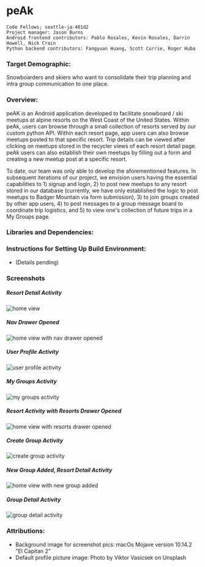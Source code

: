 # peAk

```
Code Fellows; seattle-ja-401d2
Project manager: Jason Burns
Android frontend contributors: Pablo Rosales, Kevin Rosales, Darrin Howell, Nick Crain
Python backend contributors: Fangyuan Huang, Scott Currie, Roger Huba
```

### Target Demographic:
Snowboarders and skiers who want to consolidate their trip planning and intra group communication to one place.

### Overview:
peAK is an Android application developed to facilitate snowboard  / ski meetups at alpine resorts on 
the West Coast of the United States. Within peAk, users can browse through a small collection of 
resorts served by our custom python API. Within each resort page, app users can also browse meetups 
posted to that specific resort. Trip details can be viewed after clicking on meetups stored in the 
recycler views of each resort detail page. peAk users can also establish their own meetups by filling 
out a form and creating a new meetup post at a specific resort. <br/>

To date, our team was only able to develop the aforementioned features. In subsequent iterations of 
our project, we envision users having the essential capabilities to 1) signup and login, 2) to post 
new meetups to any resort stored in our database (currently, we have only established the logic to 
post meetups to Badger Mountain via form submission), 3) to join groups created by other app users, 
4) to post messages to a group message board to coordinate trip logistics, and 5) to view one's 
collection of future trips in a My Groups page. 

### Libraries and Dependencies:

### Instructions for Setting Up Build Environment: 
* (Details pending)

### Screenshots

##### Resort Detail Activity

![home view](./assets/peakScreenshot_ResortDetail.png)

##### Nav Drawer Opened

![home view with nav drawer opened](./assets/peakScreenshot_NavDrawerOpened.png)

##### User Profile Activity

![user profile activity](./assets/peakScreenshot_ProfileActivity.png)

##### My Groups Activity

![my groups activity](./assets/peakScreenshot_MyGroupsActivity.png)

##### Resort Activity with Resorts Drawer Opened

![home view with resorts drawer opened](./assets/peakScreenshot_ResortsDrawerOpen.png)

##### Create Group Activity

![create group activity](./assets/peakScreenshot_CreateGroupFormFilledOut.png)

##### New Group Added, Resort Detail Activity

![home view with new group added](./assets/peakScreenshot_ResortDetailWithGroupAdded.png)

##### Group Detail Activity

![group detail activity](./assets/peakScreenshot_GroupDetail.png)

### Attributions: 
* Background image for screenshot pics: macOs Mojave version 10.14.2 "El Capitan 2"
* Default profile picture image: Photo by Viktor Vasicsek on Unsplash

